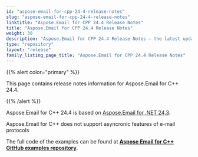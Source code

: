 ```yaml
---
id: "aspose-email-for-cpp-24-4-release-notes"
slug: "aspose-email-for-cpp-24-4-release-notes"
linktitle: "Aspose.Email for CPP 24.4 Release Notes"
title: "Aspose.Email for CPP 24.4 Release Notes"
weight: 30
description: "Aspose.Email for CPP 24.4 Release Notes – the latest updates and fixes."
type: "repository"
layout: "release"
family_listing_page_title: "Aspose.Email for CPP 24.4 Release Notes"
---
```


{{% alert color="primary" %}}

This page contains release notes information for Aspose.Email for C++ 24.4.

{{% /alert %}}

Aspose.Email for C++ 24.4 is based on [Aspose.Email for .NET 24.3](/email/net/release-notes/2024/aspose-email-for-net-24-3-release-notes/).

Aspose.Email for C++ does not support asyncronic features of e-mail protocols


The full code of the examples can be found at **[Aspose Email for C++ GitHub examples repository](https://github.com/aspose-email/Aspose.Email-for-C).**
